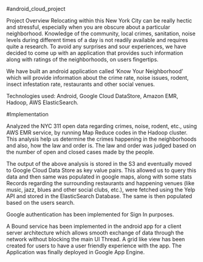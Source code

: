 
#android_cloud_project

Project Overview
Relocating within this New York City can be really hectic and stressful, especially when you are obscure about a particular neighborhood.
Knowledge of the community, local crimes, sanitation, noise levels during different times of a day is not readily available and requires 
quite a research. To avoid any surprises and sour experiences, we have decided to come up with an application that provides such 
information along with ratings of the neighborhoods, on users fingertips.

We have built an android application called ‘Know Your Neighborhood’ which will provide information about the crime rate, 
noise issues, rodent, insect infestation rate, restaurants and other social venues.

Technologies used: Android, Google Cloud DataStore, Amazon EMR, Hadoop, AWS ElasticSearch.

#Implementation

Analyzed the NYC 311 open data regarding crimes, noise, rodent, etc., using AWS EMR service, by running Map Reduce codes in the Hadoop cluster. 
This analysis help us determine the crimes happening in the neighborhoods and also, how the law and order is. 
The law and order was judged based on the number of open and closed cases made by the people. 

The output of the above analysis is stored in the S3 and eventually moved to Google Cloud Data Store as key value pairs. 
This allowed us to query this data and then same was populated in google maps, along with some stats
Records regarding the surrounding restaurants and happening venues (like music, jazz, blues and other social clubs, etc.), 
were fetched using the Yelp API and stored in the ElasticSearch Database. The same is then populated based on the users search.

Google authentication has been implemented for Sign In purposes.

A Bound service has been implemented in the android app for a client server architecture
which allows smooth exchange of data through the network without blocking the main UI Thread.
A grid like view has been created for users to have a user friendly experience with the app.
The Application was finally deployed in Google App Engine.

